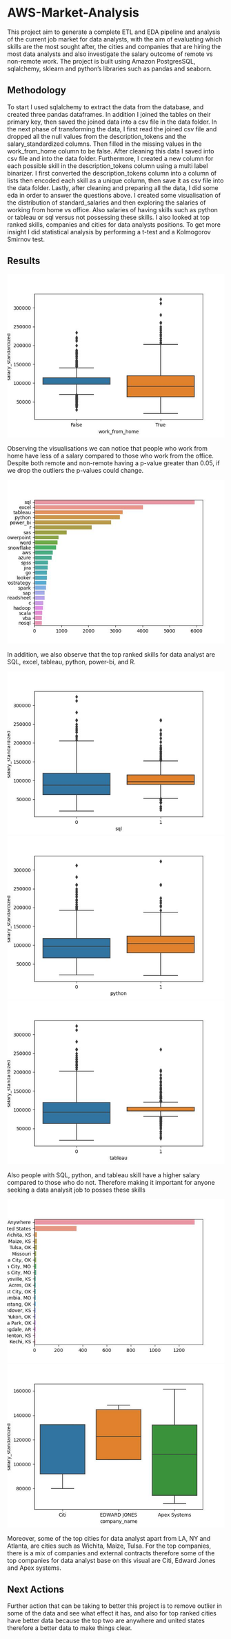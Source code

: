 # AWS-Market-Analysis
This project aim to generate a complete ETL and EDA pipeline and analysis of the current job market for data analysts, with the aim of evaluating which skills are the most sought after, the cities and companies that are hiring the most data analysts and also investigate the salary outcome of remote vs non-remote work. The project is built using Amazon PostgresSQL, sqlalchemy, sklearn and python’s libraries such as pandas and seaborn. 

## Methodology
To start I used sqlalchemy to extract the data from the database, and created three pandas dataframes. In addition I joined the tables on their primary key, then saved the joined data into a csv file in the data folder. In the next phase of transforming the data, I first read the joined csv file and dropped all the null values from the description_tokens and the salary_standardized columns. Then filled in the missing values in the work_from_home column to be false. After cleaning this data I saved into csv file and into the data folder. Furthermore, I created a new column for each possible skill in the description_tokens column using a multi label binarizer. I first converted the description_tokens column into a column of lists then encoded each skill as a unique column, then save it as csv file into the data folder. Lastly, after cleaning and preparing all the data, I did some eda in order to answer the questions above. I created some visualisation of the distribution of standard_salaries and then exploring the salaries of working from home vs office. Also salaries of having skills such as python or tableau or sql versus not possessing these skills. I also looked at top ranked skills, companies and cities for data analysts positions. To get more insight I did statistical analysis by performing a t-test and a Kolmogorov Smirnov test. 

## Results
![](images/work_from_home_boxplot.jpg)

Observing the visualisations we can notice that people who work from home have less of a salary compared to those who work from the office. 
Despite both remote and non-remote having a p-value greater than 0.05, if we drop the outliers the p-values could change. 

![](images/ranked_skills.jpg)

In addition, we also observe that the top ranked skills for data analyst are SQL, excel, tableau, python, power-bi, and R. 

![](images/sql_salaries_boxplot.jpg)
![](images/python_salaries_boxplot.jpg)
![](images/tableau_salaries_boxplot.jpg)

Also people with SQL, python, and tableau skill have a higher salary compared to those who do not. Therefore making it important for anyone seeking a data analysit job to posses these skills  

![](images/ranked_cities.jpg)
![](images/company_salaries_boxplot.jpg)

Moreover, some of the top cities for data analyst apart from LA, NY and Atlanta, are cities such as Wichita, Maize, Tulsa.  For the top companies, there is a mix of companies and external contracts therefore some of the top companies for data analyst base on this visual are Citi, Edward Jones and Apex systems.  

## Next Actions
Further action that can be taking to better this project is to remove outlier in some of the data and see what effect it has, and also for top ranked cities have better data because the top two are anywhere and united states therefore a better data to make things clear.
